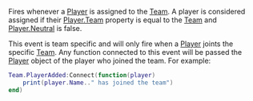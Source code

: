 Fires whenever a [Player](https://developer.roblox.com/en-us/api-reference/class/Player) is assigned to the [Team](https://developer.roblox.com/en-us/api-reference/class/Team). A player is considered assigned if their [Player.Team](https://developer.roblox.com/en-us/api-reference/property/Player/Team) property is equal to the [Team](https://developer.roblox.com/en-us/api-reference/class/Team) and [Player.Neutral](https://developer.roblox.com/en-us/api-reference/property/Player/Neutral) is false.

This event is team specific and will only fire when a [Player](https://developer.roblox.com/en-us/api-reference/class/Player) joints the specific [Team](https://developer.roblox.com/en-us/api-reference/class/Team). Any function connected to this event will be passed the [Player](https://developer.roblox.com/en-us/api-reference/class/Player) object of the player who joined the team. For example:

```Lua
Team.PlayerAdded:Connect(function(player)
	print(player.Name.." has joined the team")
end)
```